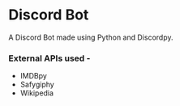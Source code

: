 # Discord Bot
A Discord Bot made using Python and Discordpy.
### External APIs used -
* IMDBpy
* Safygiphy
* Wikipedia
